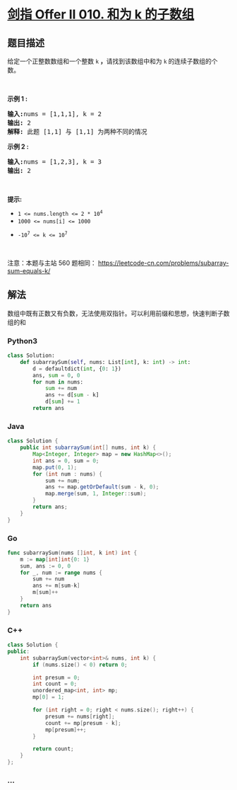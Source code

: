 # [剑指 Offer II 010. 和为 k 的子数组](https://leetcode-cn.com/problems/QTMn0o)

## 题目描述

<!-- 这里写题目描述 -->

<p>给定一个正整数数组和一个整数&nbsp;<code>k</code><strong> ，</strong>请找到该数组中和为&nbsp;<code>k</code><strong>&nbsp;</strong>的连续子数组的个数。</p>

<p>&nbsp;</p>

<p><strong>示例 1 :</strong></p>

<pre>
<strong>输入:</strong>nums = [1,1,1], k = 2
<strong>输出:</strong> 2
<strong>解释:</strong> 此题 [1,1] 与 [1,1] 为两种不同的情况
</pre>

<p><strong>示例 2&nbsp;:</strong></p>

<pre>
<strong>输入:</strong>nums = [1,2,3], k = 3
<strong>输出:</strong> 2
</pre>

<p>&nbsp;</p>

<p><strong>提示:</strong></p>

<ul>
	<li><code>1 &lt;= nums.length &lt;= 2 * 10<sup>4</sup></code></li>
	<li><code>1000 &lt;= nums[i] &lt;= 1000</code></li>
	<li>
	<p><code>-10<sup>7</sup>&nbsp;&lt;= k &lt;= 10<sup>7</sup></code></p>
	</li>
</ul>

<p>&nbsp;</p>

<p>注意：本题与主站 560&nbsp;题相同：&nbsp;<a href="https://leetcode-cn.com/problems/subarray-sum-equals-k/">https://leetcode-cn.com/problems/subarray-sum-equals-k/</a></p>


## 解法

<!-- 这里可写通用的实现逻辑 -->

数组中既有正数又有负数，无法使用双指针。可以利用前缀和思想，快速判断子数组的和

<!-- tabs:start -->

### **Python3**

<!-- 这里可写当前语言的特殊实现逻辑 -->

```python
class Solution:
    def subarraySum(self, nums: List[int], k: int) -> int:
        d = defaultdict(int, {0: 1})
        ans, sum = 0, 0
        for num in nums:
            sum += num
            ans += d[sum - k]
            d[sum] += 1
        return ans
```

### **Java**

<!-- 这里可写当前语言的特殊实现逻辑 -->

```java
class Solution {
    public int subarraySum(int[] nums, int k) {
        Map<Integer, Integer> map = new HashMap<>();
        int ans = 0, sum = 0;
        map.put(0, 1);
        for (int num : nums) {
            sum += num;
            ans += map.getOrDefault(sum - k, 0);
            map.merge(sum, 1, Integer::sum);
        }
        return ans;
    }
}
```

### **Go**

```go
func subarraySum(nums []int, k int) int {
	m := map[int]int{0: 1}
	sum, ans := 0, 0
	for _, num := range nums {
		sum += num
		ans += m[sum-k]
		m[sum]++
	}
	return ans
}
```

### **C++**

```cpp
class Solution {
public:
    int subarraySum(vector<int>& nums, int k) {
        if (nums.size() < 0) return 0;

        int presum = 0;
        int count = 0;
        unordered_map<int, int> mp;
        mp[0] = 1;

        for (int right = 0; right < nums.size(); right++) {
            presum += nums[right];
            count += mp[presum - k];
            mp[presum]++;
        }

        return count;
    }
};
```


### **...**

```

```

<!-- tabs:end -->
